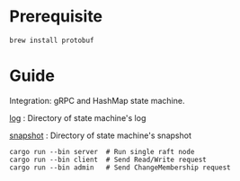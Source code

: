 # Prerequisite

```shell
brew install protobuf
```

# Guide

Integration: gRPC and HashMap state machine.

[log](./log) : Directory of state machine's log

[snapshot](./snapshot) : Directory of state machine's snapshot


```shell
cargo run --bin server  # Run single raft node
cargo run --bin client  # Send Read/Write request
cargo run --bin admin   # Send ChangeMembership request 
```
